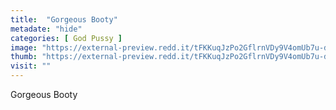 ```yaml
---
title:  "Gorgeous Booty"
metadate: "hide"
categories: [ God Pussy ]
image: "https://external-preview.redd.it/tFKKuqJzPo2GflrnVDy9V4omUb7u-deBuCSf9QDYD_k.jpg?auto=webp&s=252e0a5447689ae95b46891efdf5b3d7c2e84097"
thumb: "https://external-preview.redd.it/tFKKuqJzPo2GflrnVDy9V4omUb7u-deBuCSf9QDYD_k.jpg?width=320&crop=smart&auto=webp&s=6658fbf5f6e20d35346ae9a1fca9de11ff7e4341"
visit: ""
---
```

Gorgeous Booty
